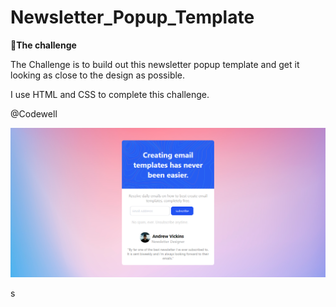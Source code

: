 # Newsletter_Popup_Template
🚀**The challenge**

The Challenge is to build out this newsletter popup template and get it looking as close to the design as possible.

I use HTML and CSS to complete this challenge. 


@Codewell


![Preview](Assets/Capture.PNG)


s

